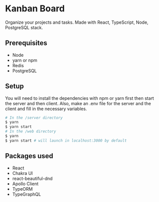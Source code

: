 # Kanban Board 
Organize your projects and tasks. Made with React, TypeScript, Node, PostgreSQL stack.

## Prerequisites
* Node
* yarn or npm
* Redis
* PostgreSQL

## Setup
You will need to install the dependencies with npm or yarn first then start the server and then client. Also, make an .env file for the server and the client and fill in the necessary variables. 
```sh
# In the /server directory
$ yarn 
$ yarn start
# In the /web directory
$ yarn
$ yarn start # will launch in localhost:3000 by default
```

## Packages used
* React
* Chakra UI
* react-beautiful-dnd
* Apollo Client
* TypeORM
* TypeGraphQL
